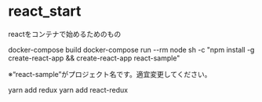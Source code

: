 # react_start
reactをコンテナで始めるためのもの

docker-compose build
docker-compose run --rm node sh -c "npm install -g create-react-app && create-react-app react-sample"

※“react-sample”がプロジェクト名です。適宜変更してください。

yarn add redux
yarn add react-redux
